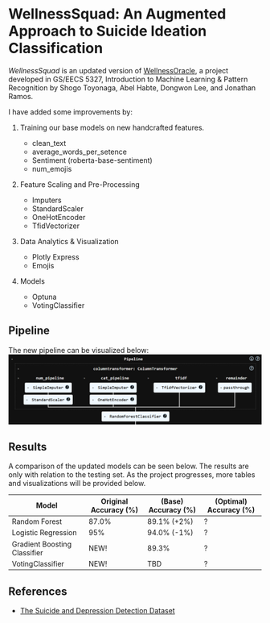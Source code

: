 # WellnessSquad: An Augmented Approach to Suicide Ideation Classification

*WellnessSquad* is an updated version of [WellnessOracle](https://github.com/stoyonaga/EECS5327_WellnessOracle), a project developed in GS/EECS 5327, Introduction to Machine Learning & Pattern Recognition by Shogo Toyonaga, Abel Habte, Dongwon Lee, and Jonathan Ramos.

I have added some improvements by:

1. Training our base models on new handcrafted features.
    - clean_text
    - average_words_per_setence
    - Sentiment (roberta-base-sentiment)
    - num_emojis

2. Feature Scaling and Pre-Processing 
    - Imputers 
    - StandardScaler 
    - OneHotEncoder 
    - TfidVectorizer

3. Data Analytics & Visualization
    - Plotly Express 
    - Emojis
4. Models 
    - Optuna
    - VotingClassifier 

## Pipeline 

The new pipeline can be visualized below:
![](images/pipeline.png)


## Results 
A comparison of the updated models can be seen below. The results are only with relation to the testing set.
As the project progresses, more tables and visualizations will be provided below.

| Model  | Original Accuracy (%) | (Base) Accuracy (%) | (Optimal) Accuracy (%)|
| ------------- | ------------- | -------------| ------------- |
| Random Forest  | 87.0%  | 89.1% (+2%)| ? |
| Logistic Regression | 95%  | 94.0% (-1%) | ? | 
| Gradient Boosting Classifier | NEW!  | 89.3%| ? | 
| VotingClassifier | NEW! | TBD | ? |


## References
- [The Suicide and Depression Detection Dataset](https://www.kaggle.com/datasets/nikhileswarkomati/suicide-watch/data)